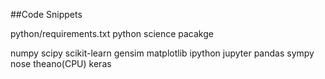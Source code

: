 ##Code Snippets

python/requirements.txt
python science pacakge

numpy
scipy
scikit-learn
gensim
matplotlib
ipython
jupyter
pandas
sympy
nose
theano(CPU)
keras
